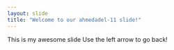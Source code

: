```yaml
---
layout: slide
title: "Welcome to our ahmedadel-11 slide!"
---
```

This is my awesome slide
Use the left arrow to go back!
